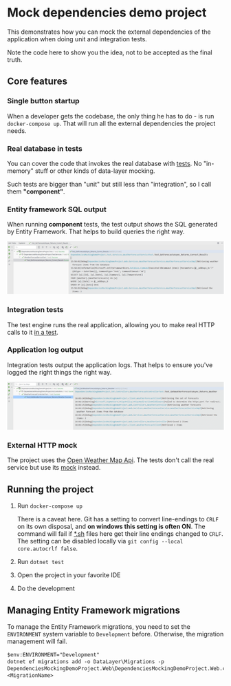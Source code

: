 # Mock dependencies demo project

This demonstrates how you can mock the external dependencies of the application when doing unit and integration tests.

Note the code here to show you the idea, not to be accepted as the final truth.

## Core features

### Single button startup

When a developer gets the codebase, the only thing he has to do - is run `docker-compose up`. That will run all the external dependencies the project needs.

### Real database in tests

You can cover the code that invokes the real database with [tests](DependenciesMockingDemoProject.Test/Services/WeatherForecastServiceTest.cs). No "in-memory" stuff or other kinds of data-layer mocking. 

Such tests are bigger than "unit" but still less than "integration", so I call them **"component"**.

### Entity framework SQL output

When running **component** tests, the test output shows the SQL generated by Entity Framework. That helps to build queries the right way. 

![SQL output in test window](doc/01-sql-in-tests.png "SQL output in test window")

### Integration tests

The test engine runs the real application, allowing you to make real HTTP calls to it [in a test](DependenciesMockingDemoProject.Int/Controllers/WeatherForecastControllerTest.cs).

### Application log output

Integration tests output the application logs. That helps to ensure you've logged the right things the right way.

![Application log output in test window](doc/02-logs-in-tests.png "Application log output in test window")

### External HTTP mock

The project uses the [Open Weather Map Api](https://openweathermap.org/api). The tests don't call the real service but use its [mock](DependenciesMockingDemoProject.Int/Controllers/WeatherForecastControllerTest.cs#L56-L62) instead.

## Running the project

1. Run `docker-compose up`
   
   There is a caveat here. Git has a setting to convert line-endings to `CRLF` on its own disposal, and **on windows this setting is often ON**. The command will fail if [*.sh](./.mssql/) files here get their line endings changed to `CRLF`. The setting can be disabled locally via `git config --local core.autocrlf false`.
2. Run `dotnet test`
3. Open the project in your favorite IDE
3. Do the development

## Managing Entity Framework migrations

To manage the Entity Framework migrations, you need to set the `ENVIRONMENT` system variable to `Development` before. Otherwise, the migration management will fail.

```pwsh
$env:ENVIRONMENT="Development" 
dotnet ef migrations add -o DataLayer\Migrations -p DependenciesMockingDemoProject.Web\DependenciesMockingDemoProject.Web.csproj <MigrationName>
```